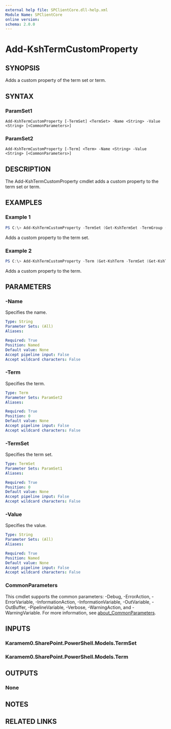```yaml
---
external help file: SPClientCore.dll-help.xml
Module Name: SPClientCore
online version:
schema: 2.0.0
---
```


# Add-KshTermCustomProperty

## SYNOPSIS
Adds a custom property of the term set or term.

## SYNTAX

### ParamSet1
```
Add-KshTermCustomProperty [-TermSet] <TermSet> -Name <String> -Value <String> [<CommonParameters>]
```

### ParamSet2
```
Add-KshTermCustomProperty [-Term] <Term> -Name <String> -Value <String> [<CommonParameters>]
```

## DESCRIPTION
The Add-KshTermCustomProperty cmdlet adds a custom property to the term set or term.

## EXAMPLES

### Example 1
```powershell
PS C:\> Add-KshTermCustomProperty -TermSet (Get-KshTermSet -TermGroup (Get-KshTermGroup -TermGroupName 'Company') -TermSetName 'Department') -Name 'Hierarchy' -Value '0'
```

Adds a custom property to the term set.

### Example 2
```powershell
PS C:\> Add-KshTermCustomProperty -Term (Get-KshTerm -TermSet (Get-KshTermSet -TermGroup (Get-KshTermGroup -TermGroupName 'Company') -TermSetName 'Department') -TermName 'Human Resources') -Name 'Hierarchy' -Value '1'
```

Adds a custom property to the term.

## PARAMETERS

### -Name
Specifies the name.

```yaml
Type: String
Parameter Sets: (All)
Aliases:

Required: True
Position: Named
Default value: None
Accept pipeline input: False
Accept wildcard characters: False
```

### -Term
Specifies the term.

```yaml
Type: Term
Parameter Sets: ParamSet2
Aliases:

Required: True
Position: 0
Default value: None
Accept pipeline input: False
Accept wildcard characters: False
```

### -TermSet
Specifies the term set.

```yaml
Type: TermSet
Parameter Sets: ParamSet1
Aliases:

Required: True
Position: 0
Default value: None
Accept pipeline input: False
Accept wildcard characters: False
```

### -Value
Specifies the value.

```yaml
Type: String
Parameter Sets: (All)
Aliases:

Required: True
Position: Named
Default value: None
Accept pipeline input: False
Accept wildcard characters: False
```

### CommonParameters
This cmdlet supports the common parameters: -Debug, -ErrorAction, -ErrorVariable, -InformationAction, -InformationVariable, -OutVariable, -OutBuffer, -PipelineVariable, -Verbose, -WarningAction, and -WarningVariable. For more information, see [about_CommonParameters](http://go.microsoft.com/fwlink/?LinkID=113216).

## INPUTS

### Karamem0.SharePoint.PowerShell.Models.TermSet

### Karamem0.SharePoint.PowerShell.Models.Term

## OUTPUTS

### None

## NOTES

## RELATED LINKS
